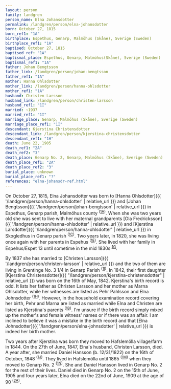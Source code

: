 ```yaml
---
layout: person
family: landgren
person_name: Elna Johansdotter
permalink: /landgren/person/elna-johansdotter
born: October 27, 1815
born_ref1: "1A"
birthplace: Espethus, Genarp, Malmöhus (Skåne), Sverige (Sweden)
birthplace_ref1: "1A"
baptised: October 27, 1815
baptised_ref: "1A"
baptismal_place: Espethus, Genarp, Malmöhus(Skåne), Sverige (Sweden)
baptismal_ref1: "1A"
father: Johan Bengtsson
father_link: /landgren/person/johan-bengtsson
father_ref1: "1A"
mother: Hanna Ohlsdotter
mother_link: /landgren/person/hanna-ohlsdotter
mother_ref1: "1A"
husband: Christen Larsson
husband_link: /landgren/person/christen-larsson
husband_ref1: "1I"
married: ~1937
married_ref1: "1I"
marriage_place: Genarp, Malmöhus (Skåne), Sverige (Sweden)
marriage_place_ref1: "1I"
descendant: Kjerstina Christensdotter
descendant_link: /landgren/person/kjerstina-christensdotter
descendant_ref1: "1H"
death: June 22, 1905
death_ref1: "2A"
death_ref2: "3"
death_place: Genarp No. 2, Genarp, Malmöhus (Skåne), Sverige (Sweden)
death_place_ref1: "2A"
death_place_ref2: "3"
burial_place: unknown
burial_place_ref1: "?"
references: "elna-johansdr-ref.html"
---
```


On October 27, 1815, Elna Johansdotter was born to [Hanna Ohlsdotter]({{ '/landgren/person/hanna-ohlsdotter' | relative_url }}) and [Johan Bengtsson]({{ '/landgren/person/johan-bengtsson' | relative_url }}) in Espethus, Genarp parish, Malmöhus county <sup>([1A](#1A))</sup>. When she was two years old she was sent to live with her maternal grandparents [Ola Fredricksson]({{ '/landgren/person/hanna-ohlsdotter' | relative_url }}) and [Kjerstina Larsdotter]({{ '/landgren/person/hanna-ohlsdotter' | relative_url }}) in Skogledhus in Genarp parish <sup>([1C](#1C))</sup>. Two years later, in 1820, she was living once again with her parents in Espehus <sup>([1E](#1E))</sup>. She lived with her family in Espehus/Espet 13 until sometime in the mid 1830s <sup>[1G](#1G)</sup>.

By 1837 she has married to [Christen Larsson]({{ '/landgren/person/christen-larsson' | relative_url }}) and the two of them are living in Grentinge No. 3 1/4 in Genarp Parish <sup>([1I](#1I))</sup>. In 1842, their first daughter [Kjerstina Christensdotter]({{ "/landgren/person/kjerstina-christensdotter" | relative_url }}) was born on the 16th of May, 1842.
Kjerstina's birth record is odd. It lists her father as Christen Larsson and her mother as Marna Ohlsdotter, while her witnesses are listed as Pehr Pahlsson and Elna Johnsdotter <sup>([1H](#1H))</sup>. However, in the household examination record covering her birth, Pehr and Marna are listed as married while Elna and Christen are listed as Kjerstina's parents <sup>([1B](#1B))</sup>. I'm unsure if the birth record simply mixed up the mother's and female witness' names or if there was an affair. I am inclined to believe it was a mistake in the birth record and that [Elna Johnsdotter]({{ '/landgren/person/elna-johnsdotter' | relative_url }}) is indeed her birth mother.

Two years after Kjerstina was born they moved to Hafslemölla village/farm in 1844. On the 27th of June, 1847, Elna's husband, Christen Larsson, died. A year after, she married Daniel Hansson (b. 12/31/1822) on the 16th of October, 1848 <sup>([1J](#1J))</sup>. They lived in Hafslemölla until 1865 <sup>([1M](#1M))</sup> when they moved to Genarp No. 2 <sup>([1N](#1N))</sup>. She and Daniel Hansson lived in  Genarp No. 2 for the rest of their lives. Daniel died in Genarp No. 2 on the 15th of June, 1905 and four years later, Elna died on the 22nd of June, 1909 at the age of 90 <sup>([2A](#2A))</sup>.
